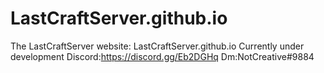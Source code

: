 # LastCraftServer.github.io
The LastCraftServer website: LastCraftServer.github.io 
Currently under development
Discord:https://discord.gg/Eb2DGHq Dm:NotCreative#9884
